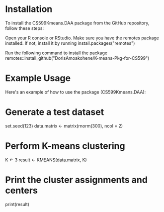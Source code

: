 # Installation
To install the CS599Kmeans.DAA package from the GitHub repository, follow these steps:

Open your R console or RStudio.
Make sure you have the remotes package installed. If not, install it by running
   install.packages("remotes")
   
Run the following command to install the package
remotes::install_github("DorisAmoakohene/K-means-Pkg-for-CS599")

# Example Usage
Here's an example of how to use the package (CS599Kmeans.DAA):

# Generate a test dataset
set.seed(123)
data.matrix <- matrix(rnorm(300), ncol = 2)

# Perform K-means clustering
K <- 3
result <- KMEANS(data.matrix, K)

# Print the cluster assignments and centers
print(result)
